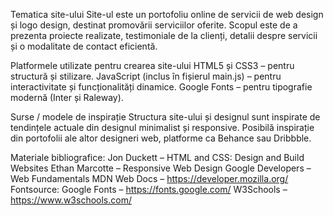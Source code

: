    Tematica site-ului
Site-ul este un portofoliu online de servicii de web design și logo design, destinat promovării serviciilor oferite. Scopul este de a prezenta proiecte realizate, testimoniale de la clienți, detalii despre servicii și o modalitate de contact eficientă.


   Platformele utilizate pentru crearea site-ului
HTML5 și CSS3 – pentru structură și stilizare.
JavaScript (inclus în fișierul main.js) – pentru interactivitate și funcționalități dinamice.
Google Fonts – pentru tipografie modernă (Inter și Raleway).


   Surse / modele de inspirație
Structura site-ului și designul sunt inspirate de tendințele actuale din designul minimalist și responsive.
Posibilă inspirație din portofolii ale altor designeri web, platforme ca Behance sau Dribbble.


   Materiale bibliografice:
Jon Duckett – HTML and CSS: Design and Build Websites
Ethan Marcotte – Responsive Web Design
Google Developers – Web Fundamentals
MDN Web Docs – https://developer.mozilla.org/
Fontsource: Google Fonts – https://fonts.google.com/
W3Schools – https://www.w3schools.com/
